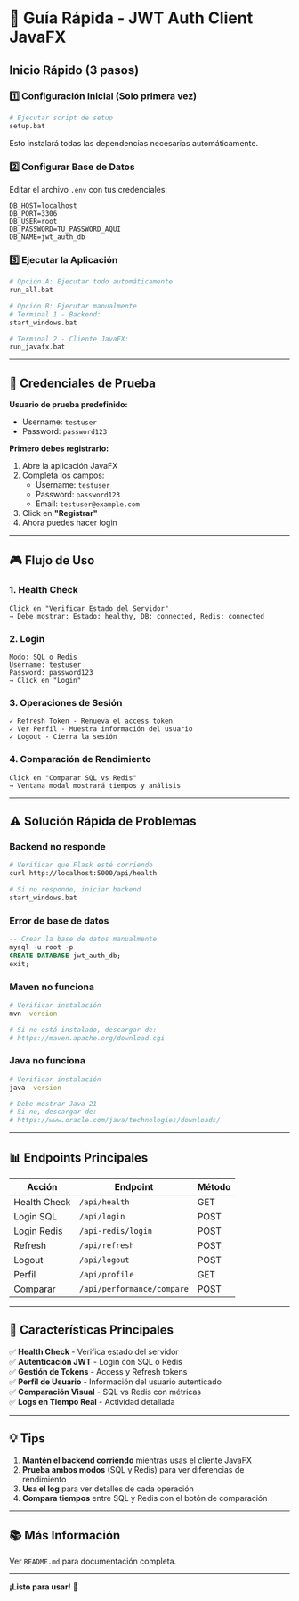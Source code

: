 # 🚀 Guía Rápida - JWT Auth Client JavaFX

## Inicio Rápido (3 pasos)

### 1️⃣ Configuración Inicial (Solo primera vez)

```bash
# Ejecutar script de setup
setup.bat
```

Esto instalará todas las dependencias necesarias automáticamente.

### 2️⃣ Configurar Base de Datos

Editar el archivo `.env` con tus credenciales:

```env
DB_HOST=localhost
DB_PORT=3306
DB_USER=root
DB_PASSWORD=TU_PASSWORD_AQUI
DB_NAME=jwt_auth_db
```

### 3️⃣ Ejecutar la Aplicación

```bash
# Opción A: Ejecutar todo automáticamente
run_all.bat

# Opción B: Ejecutar manualmente
# Terminal 1 - Backend:
start_windows.bat

# Terminal 2 - Cliente JavaFX:
run_javafx.bat
```

---

## 📝 Credenciales de Prueba

**Usuario de prueba predefinido:**
- Username: `testuser`
- Password: `password123`

**Primero debes registrarlo:**
1. Abre la aplicación JavaFX
2. Completa los campos:
   - Username: `testuser`
   - Password: `password123`
   - Email: `testuser@example.com`
3. Click en **"Registrar"**
4. Ahora puedes hacer login

---

## 🎮 Flujo de Uso

### 1. Health Check
```
Click en "Verificar Estado del Servidor"
→ Debe mostrar: Estado: healthy, DB: connected, Redis: connected
```

### 2. Login
```
Modo: SQL o Redis
Username: testuser
Password: password123
→ Click en "Login"
```

### 3. Operaciones de Sesión
```
✓ Refresh Token - Renueva el access token
✓ Ver Perfil - Muestra información del usuario
✓ Logout - Cierra la sesión
```

### 4. Comparación de Rendimiento
```
Click en "Comparar SQL vs Redis"
→ Ventana modal mostrará tiempos y análisis
```

---

## ⚠️ Solución Rápida de Problemas

### Backend no responde
```bash
# Verificar que Flask esté corriendo
curl http://localhost:5000/api/health

# Si no responde, iniciar backend
start_windows.bat
```

### Error de base de datos
```sql
-- Crear la base de datos manualmente
mysql -u root -p
CREATE DATABASE jwt_auth_db;
exit;
```

### Maven no funciona
```bash
# Verificar instalación
mvn -version

# Si no está instalado, descargar de:
# https://maven.apache.org/download.cgi
```

### Java no funciona
```bash
# Verificar instalación
java -version

# Debe mostrar Java 21
# Si no, descargar de:
# https://www.oracle.com/java/technologies/downloads/
```

---

## 📊 Endpoints Principales

| Acción | Endpoint | Método |
|--------|----------|--------|
| Health Check | `/api/health` | GET |
| Login SQL | `/api/login` | POST |
| Login Redis | `/api-redis/login` | POST |
| Refresh | `/api/refresh` | POST |
| Logout | `/api/logout` | POST |
| Perfil | `/api/profile` | GET |
| Comparar | `/api/performance/compare` | POST |

---

## 🎯 Características Principales

✅ **Health Check** - Verifica estado del servidor  
✅ **Autenticación JWT** - Login con SQL o Redis  
✅ **Gestión de Tokens** - Access y Refresh tokens  
✅ **Perfil de Usuario** - Información del usuario autenticado  
✅ **Comparación Visual** - SQL vs Redis con métricas  
✅ **Logs en Tiempo Real** - Actividad detallada  

---

## 💡 Tips

1. **Mantén el backend corriendo** mientras usas el cliente JavaFX
2. **Prueba ambos modos** (SQL y Redis) para ver diferencias de rendimiento
3. **Usa el log** para ver detalles de cada operación
4. **Compara tiempos** entre SQL y Redis con el botón de comparación

---

## 📚 Más Información

Ver `README.md` para documentación completa.

---

**¡Listo para usar!** 🎉


